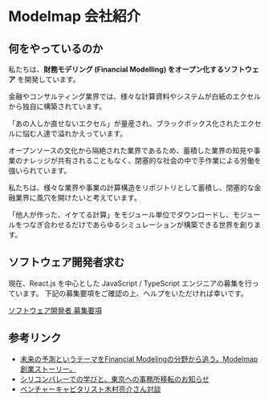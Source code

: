 # Modelmap 会社紹介

## 何をやっているのか

私たちは、**財務モデリング (Financial Modelling) をオープン化するソフトウェア** を開発しています。

金融やコンサルティング業界では、様々な計算資料やシステムが白紙のエクセルから独自に構築されています。

「あの人しか直せないエクセル」が量産され、ブラックボックス化されたエクセルに悩む人達で溢れかえっています。

オープンソースの文化から隔絶された業界であるため、蓄積した業界の知見や事業のナレッジが共有されることもなく、閉塞的な社会の中で手作業による労働を強いられています。

私たちは、様々な業界や事業の計算構造をリポジトリとして蓄積し、閉塞的な金融業界に風穴を開けたいと考えています。

「他人が作った、イケてる計算」をモジュール単位でダウンロードし、モジュールをつなぎ合わせるだけであらゆるシミュレーションが構築できる世界を創ります。

## ソフトウェア開発者求む

現在、React.js を中心とした JavaScript / TypeScript エンジニアの募集を行っています。
下記の募集要項をご確認の上、ヘルプをいただければ幸いです。

[ソフトウェア開発者 募集要項](jd-js.md)

## 参考リンク

- [未来の予測というテーマをFinancial Modelingの分野から追う。Modelmap創業ストーリー。](https://www.wantedly.com/companies/modelmap/post_articles/110554)
- [シリコンバレーでの学びと、東京への事務所移転のお知らせ](https://www.wantedly.com/companies/modelmap/post_articles/119758)
- [ベンチャーキャピタリスト木村亮介さん対談](https://www.wantedly.com/companies/modelmap/post_articles/128476)
